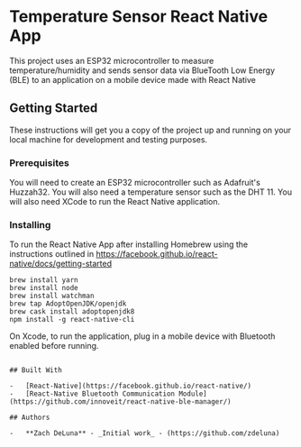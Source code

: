 # Temperature Sensor React Native App

This project uses an ESP32 microcontroller to measure temperature/humidity and sends sensor data via BlueTooth Low Energy (BLE) to an application on a mobile device made with React Native

## Getting Started

These instructions will get you a copy of the project up and running on your local machine for development and testing purposes.

### Prerequisites

You will need to create an ESP32 microcontroller such as Adafruit's Huzzah32. You will also need a temperature sensor such as the DHT 11.
You will also need XCode to run the React Native application.

### Installing

To run the React Native App after installing Homebrew using the instructions outlined in https://facebook.github.io/react-native/docs/getting-started

```
brew install yarn
brew install node
brew install watchman
brew tap AdoptOpenJDK/openjdk
brew cask install adoptopenjdk8
npm install -g react-native-cli
```

On Xcode, to run the application, plug in a mobile device with Bluetooth enabled before running.

```

## Built With

-   [React-Native](https://facebook.github.io/react-native/)
-   [React-Native Bluetooth Communication Module](https://github.com/innoveit/react-native-ble-manager/)

## Authors

-   **Zach DeLuna** - _Initial work_ - (https://github.com/zdeluna)
```
